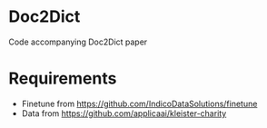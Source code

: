 # Doc2Dict
Code accompanying Doc2Dict paper
# Requirements
* Finetune from https://github.com/IndicoDataSolutions/finetune
* Data from https://github.com/applicaai/kleister-charity
